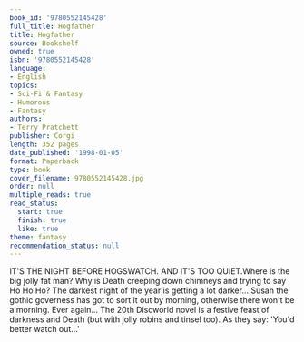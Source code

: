 ```yaml
---
book_id: '9780552145428'
full_title: Hogfather
title: Hogfather
source: Bookshelf
owned: true
isbn: '9780552145428'
language:
- English
topics:
- Sci-Fi & Fantasy
- Humorous
- Fantasy
authors:
- Terry Pratchett
publisher: Corgi
length: 352 pages
date_published: '1998-01-05'
format: Paperback
type: book
cover_filename: 9780552145428.jpg
order: null
multiple_reads: true
read_status:
  start: true
  finish: true
  like: true
theme: fantasy
recommendation_status: null
---
```

IT'S THE NIGHT BEFORE HOGSWATCH. AND IT'S TOO QUIET.Where is the big jolly fat man? Why is Death creeping down chimneys and trying to say Ho Ho Ho? The darkest night of the year is getting a lot darker...
Susan the gothic governess has got to sort it out by morning, otherwise there won't be a morning. Ever again...
The 20th Discworld novel is a festive feast of darkness and Death (but with jolly robins and tinsel too).
As they say: 'You'd better watch out...'
